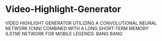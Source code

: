 # Video-Highlight-Generator
VIDEO HIGHLIGHT GENERATOR UTILIZING A CONVOLUTIONAL NEURAL NETWORK (CNN) COMBINED WITH A LONG SHORT-TERM MEMORY (LSTM) NETWORK FOR MOBILE LEGENDS: BANG BANG
